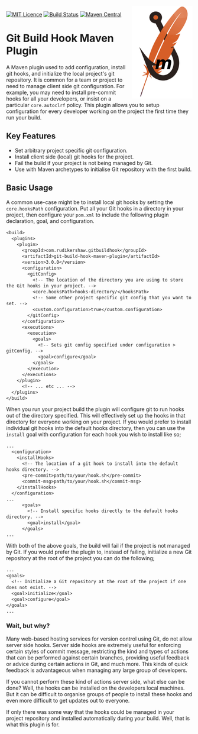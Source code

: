 <img align="right" width="164" height="250" src="documentation/logo.png"  alt="The Git Build Hook Maven Plugin Logo"/>

[![MIT Licence][licence-image]][licence-url]
[![Build Status][travis-image]][travis-url]
[![Maven Central][maven-central-image]][maven-central-url]

# Git Build Hook Maven Plugin 

A Maven plugin used to add configuration, install git hooks, and initialize the local project's git repository. It is common for a team or project to need to manage client side git configuration. For example, you may need to install pre-commit hooks for all your developers, or insist on a particular `core.autoclrf` policy. This plugin allows you to setup configuration for every developer working on the project the first time they run your build.

## Key Features

* Set arbitrary project specific git configuration.
* Install client side (local) git hooks for the project.
* Fail the build if your project is not being managed by Git.
* Use with Maven archetypes to initialise Git repository with the first build.

## Basic Usage

A common use-case might be to install local git hooks by setting the `core.hooksPath` configuration. Put all your Git hooks in a directory in your project, then configure your `pom.xml` to include the following plugin declaration, goal, and configuration.

```$xml
<build>
  <plugins>
    <plugin>
      <groupId>com.rudikershaw.gitbuildhook</groupId>
      <artifactId>git-build-hook-maven-plugin</artifactId>
      <version>3.0.0</version>
      <configuration>
        <gitConfig>
          <!-- The location of the directory you are using to store the Git hooks in your project. -->
          <core.hooksPath>hooks-directory/</hooksPath>
          <!-- Some other project specific git config that you want to set. -->
          <custom.configuration>true</custom.configuration> 
        </gitConfig>
      </configuration>
      <executions>
        <execution>
          <goals>       
            <!-- Sets git config specified under configuration > gitConfig. -->
            <goal>configure</goal>
          </goals>
        </execution>
      </executions>
    </plugin>
      <!-- ... etc ... -->
  </plugins>
</build>
```

When you run your project build the plugin will configure git to run hooks out of the directory specified. This will effectively set up the hooks in that directory for everyone working on your project. If you would prefer to install individual git hooks into the default hooks directory, then you can use the `install` goal with configuration for each hook you wish to install like so;

```$xml
...
  <configuration>
    <installHooks>
      <!-- The location of a git hook to install into the default hooks directory. -->
      <pre-commit>path/to/your/hook.sh</pre-commit>
      <commit-msg>path/to/your/hook.sh</commit-msg>
    </installHooks>
  </configuration>
...
      <goals>       
        <!-- Install specific hooks directly to the default hooks directory. -->
        <goal>install</goal>
      </goals>
...
```

With both of the above goals, the build will fail if the project is not managed by Git. If you would prefer the plugin to, instead of failing, initialize a new Git repository at the root of the project you can do the following;

```$xml
...
<goals>       
  <!-- Initialize a Git repository at the root of the project if one does not exist. -->
  <goal>initialize</goal>
  <goal>configure</goal>
</goals>
...
```

### Wait, but why?

Many web-based hosting services for version control using Git, do not allow server side hooks. Server side hooks are extremely useful for enforcing certain styles of commit message, restricting the kind and types of actions that can be performed against certain branches, providing useful feedback or advice during certain actions in Git, and much more. This kinds of quick feedback is advantageous when managing any large group of developers. 

If you cannot perform these kind of actions server side, what else can be done? Well, the hooks can be installed on the developers local machines. But it can be difficult to organise groups of people to install these hooks and even more difficult to get updates out to everyone. 

If only there was some way that the hooks could be managed in your project repository and installed automatically during your build. Well, that is what this plugin is for. 

[licence-image]: http://img.shields.io/npm/l/gulp-rtlcss.svg?style=flat
[licence-url]: https://tldrlegal.com/license/mit-license
[travis-image]: https://travis-ci.org/rudikershaw/git-build-hook.svg?branch=master
[travis-url]: https://travis-ci.org/rudikershaw/git-build-hook
[maven-central-image]: https://maven-badges.herokuapp.com/maven-central/com.rudikershaw.gitbuildhook/git-build-hook-maven-plugin/badge.svg
[maven-central-url]: https://maven-badges.herokuapp.com/maven-central/com.rudikershaw.gitbuildhook/git-build-hook-maven-plugin
